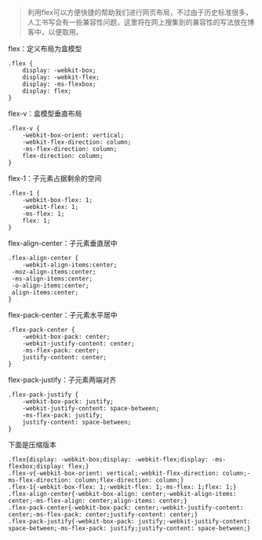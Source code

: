 >利用flex可以方便快捷的帮助我们进行网页布局，不过由于历史标准很多，人工书写会有一些兼容性问题，这里将在网上搜集到的兼容性的写法放在博客中，以便取用。

flex：定义布局为盒模型
```
.flex {
    display: -webkit-box;
    display: -webkit-flex;
    display: -ms-flexbox;
    display: flex;
}
```

flex-v：盒模型垂直布局
```
.flex-v {
    -webkit-box-orient: vertical;
    -webkit-flex-direction: column;
    -ms-flex-direction: column;
    flex-direction: column;
}
```

flex-1：子元素占据剩余的空间
```
.flex-1 {
    -webkit-box-flex: 1;
    -webkit-flex: 1;
    -ms-flex: 1;
    flex: 1;
}
```

flex-align-center：子元素垂直居中
```
.flex-align-center {
    -webkit-align-items:center;
 -moz-align-items:center;
 -ms-align-items:center;
 -o-align-items:center;
 align-items:center;
}
```


flex-pack-center：子元素水平居中
```
.flex-pack-center {
    -webkit-box-pack: center;
    -webkit-justify-content: center;
    -ms-flex-pack: center;
    justify-content: center;
}
```

flex-pack-justify：子元素两端对齐
```
.flex-pack-justify {
    -webkit-box-pack: justify;
    -webkit-justify-content: space-between;
    -ms-flex-pack: justify;
    justify-content: space-between;
}
```

下面是压缩版本

```
.flex{display: -webkit-box;display: -webkit-flex;display: -ms-flexbox;display: flex;}
.flex-v{-webkit-box-orient: vertical;-webkit-flex-direction: column;-ms-flex-direction: column;flex-direction: column;}
.flex-1{-webkit-box-flex: 1;-webkit-flex: 1;-ms-flex: 1;flex: 1;}
.flex-align-center{-webkit-box-align: center;-webkit-align-items: center;-ms-flex-align: center;align-items: center;}
.flex-pack-center{-webkit-box-pack: center;-webkit-justify-content: center;-ms-flex-pack: center;justify-content: center;}
.flex-pack-justify{-webkit-box-pack: justify;-webkit-justify-content: space-between;-ms-flex-pack: justify;justify-content: space-between;}
```